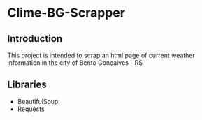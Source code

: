 # Clime-BG-Scrapper

## Introduction
This project is intended to scrap an html page of current weather information in the city of Bento Gonçalves - RS

## Libraries
* BeautifulSoup
* Requests
